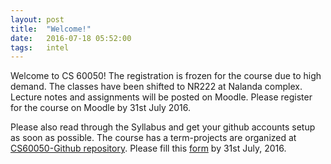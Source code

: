 ```yaml
---
layout: post
title:  "Welcome!"
date:   2016-07-18 05:52:00
tags:   intel
---
```


Welcome to CS 60050!  The registration is frozen for the course due
to high demand. The classes have been shifted to NR222 at Nalanda complex.
Lecture notes and assignments will be posted on Moodle.
Please register for the course on Moodle by 31st July 2016.

Please also read through the Syllabus and get your github accounts setup
as soon as possible. The course has a term-projects are organized at
[CS60050-Github repository](https://github.com/cs60050). Please fill
this [form](http://goo.gl/forms/5A7RwcvBcZSWlqWt2) by 31st July, 2016.
